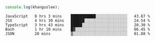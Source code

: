 ```js
console.log(khanguslee);
```

<!--START_SECTION:waka-->
```text
JavaScript   8 hrs 3 mins    ███████████░░░░░░░░░░░░░░   43.87 % 
JSX          4 hrs 30 mins   ██████░░░░░░░░░░░░░░░░░░░   24.54 % 
TypeScript   3 hrs 43 mins   █████░░░░░░░░░░░░░░░░░░░░   20.30 % 
Bash         1 hr 10 mins    █▓░░░░░░░░░░░░░░░░░░░░░░░   06.45 % 
JSON         20 mins         ▒░░░░░░░░░░░░░░░░░░░░░░░░   01.88 % 
```
<!--END_SECTION:waka-->

<!--
**khanguslee/khanguslee** is a ✨ _special_ ✨ repository because its `README.md` (this file) appears on your GitHub profile.

Here are some ideas to get you started:

- 🔭 I’m currently working on ...
- 🌱 I’m currently learning ...
- 👯 I’m looking to collaborate on ...
- 🤔 I’m looking for help with ...
- 💬 Ask me about ...
- 📫 How to reach me: ...
- 😄 Pronouns: ...
- ⚡ Fun fact: ...
-->
